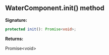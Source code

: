 
## WaterComponent.init() method

**Signature:**

```typescript
protected init(): Promise<void>;
```
**Returns:**

Promise&lt;void&gt;

